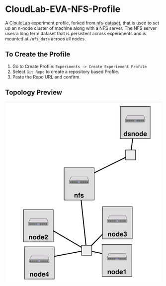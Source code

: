 # CloudLab-EVA-NFS-Profile

A [ClouldLab](https://cloudlab.us/) experiment profile, forked from [nfs-dataset](https://github.com/lbstoller/nfs-dataset), that is used to set up an n-node cluster of machine along with a NFS server. The NFS server uses a long term dataset that is persistent across experiments and is mounted at `/nfs_data` acroos all nodes.

## To Create the Profile
1) Go to Create Profile: `Experiments -> Create Experiement Profile`
2) Select `Git Repo` to create a repository based Profile.
3) Paste the Repo URL and confirm.

## Topology Preview
<p align="center">
  <img src="Topology_Preview.png" />
</p>
